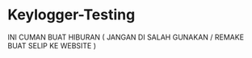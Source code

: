 # Keylogger-Testing
INI CUMAN BUAT HIBURAN ( JANGAN DI SALAH GUNAKAN / REMAKE BUAT SELIP KE WEBSITE )
